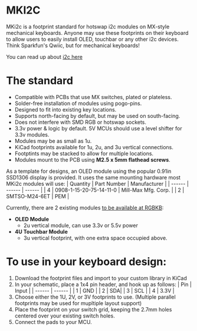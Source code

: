 # MKI2C

MKi2c is a footprint standard for hotswap i2c modules on MX-style mechanical keyboards. Anyone may use these footprints on their keyboard to allow users to easily install OLED, touchbar or any other i2c devices. Think Sparkfun's Qwiic, but for mechanical keyboards!

You can read up about [i2c here](https://learn.sparkfun.com/tutorials/i2c/all)

# The standard
* Compatible with PCBs that use MX switches, plated or plateless.
* Solder-free installation of modules using pogo-pins.
* Designed to fit into existing key locations.
* Supports north-facing by default, but may be used on south-facing.
* Does not interfere with SMD RGB or hotswap sockets. 
* 3.3v power & logic by default. 5V MCUs should use a level shifter for 3.3v modules.
* Modules may be as small as 1u.
* KiCad footprints available for 1u, 2u, and 3u vertical connections.
* Footptints may be stacked to allow for multiple locations.
* Modules mount to the PCB using __M2.5 x 5mm flathead screws__.

As a template for designs, an OLED module using the popular 0.91in SSD1306 display is provided. It uses the same mounting hardware most MKi2c modules will use:
| Quantity | Part Number | Manufacturer |
| ------ | ------ | ------ |
| 4 | 0908-1-15-20-75-14-11-0 | Mill-Max Mfg. Corp. |
| 2 | SMTSO-M24-6ET | PEM |

Currently, there are 2 existing modules [to be available at RGBKB](rgbkb.net/collections/sol-3/products/mki2c-modules):
* __OLED Module__
   * 2u vertical module, can use 3.3v or 5.5v power
* __4U Touchbar Module__
   * 3u vertical footprint, with one extra space occupied above.


# To use in your keyboard design:
1. Download the footprint files and import to your custom library in KiCad
2. In your schematic, place a 1x4 pin header, and hook up as follows:
   | Pin | Input |
   | ------ | ------ |
   | 1 | GND |
   | 2 | SDA|
   | 3 | SCL |
   | 4 | 3.3V |
3. Choose either the 1U, 2V, or 3V footprints to use. (Multiple parallel footprints may be used for mupltiple layout support)
4. Place the footprint on your switch grid, keeping the 2.7mm holes centered over your existing switch holes.
5. Connect the pads to your MCU.